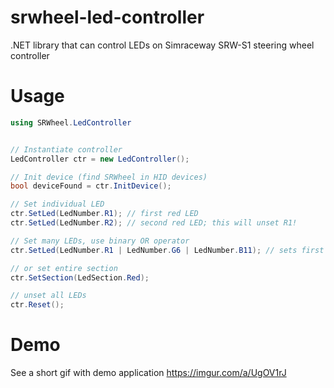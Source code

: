 # srwheel-led-controller
.NET library that can control LEDs on Simraceway SRW-S1 steering wheel controller

# Usage
```csharp
using SRWheel.LedController


// Instantiate controller
LedController ctr = new LedController();

// Init device (find SRWheel in HID devices)
bool deviceFound = ctr.InitDevice();

// Set individual LED
ctr.SetLed(LedNumber.R1); // first red LED
ctr.SetLed(LedNumber.R2); // second red LED; this will unset R1!

// Set many LEDs, use binary OR operator
ctr.SetLed(LedNumber.R1 | LedNumber.G6 | LedNumber.B11); // sets first red LED, first green (sixth overall) LED and first blue (11th overall) LED

// or set entire section
ctr.SetSection(LedSection.Red);

// unset all LEDs
ctr.Reset();

```

# Demo
See a short gif with demo application https://imgur.com/a/UgOV1rJ
